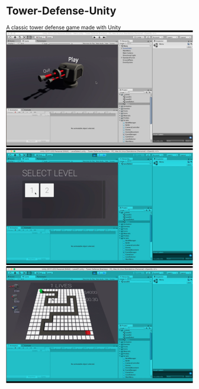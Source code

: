 # Tower-Defense-Unity
A classic tower defense game made with Unity 
![alt text](TowerDefenseDemo1.png)
![alt text](TowerDefenseDemo2.png)
![alt text](TowerDefenseDemo3.png)
